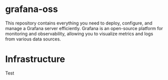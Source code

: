 # grafana-oss
This repository contains everything you need to deploy, configure, and manage a Grafana server efficiently. Grafana is an open-source platform for monitoring and observability, allowing you to visualize metrics and logs from various data sources.

# Infrastructure

Test